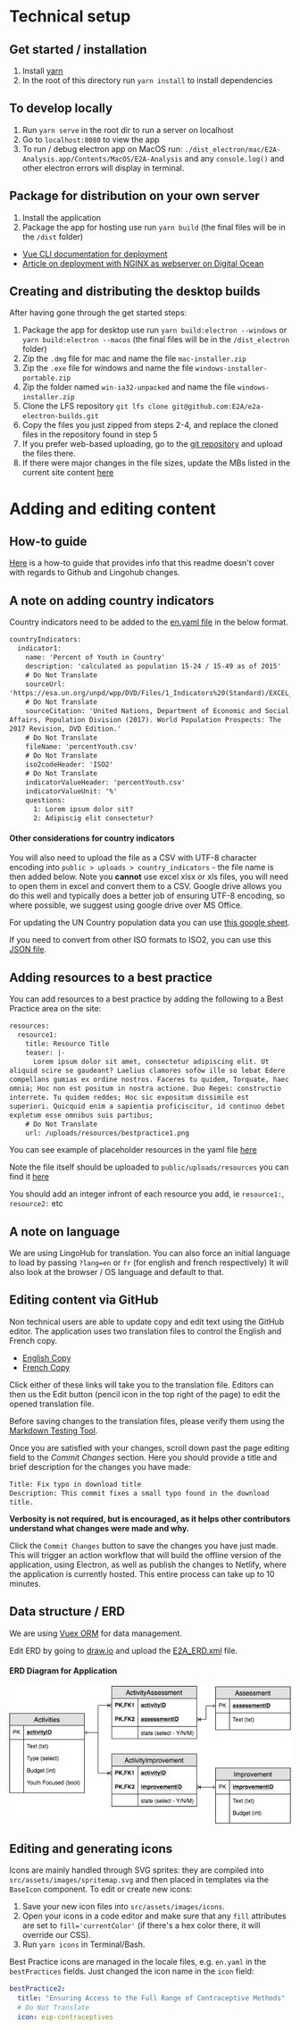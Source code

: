 # Technical setup

## Get started / installation

1. Install [yarn](https://yarnpkg.com/lang/en/)
2. In the root of this directory run `yarn install` to install dependencies

## To develop locally

1. Run `yarn serve` in the root dir to run a server on localhost
2. Go to `localhost:8080` to view the app
3. To run / debug electron app on MacOS run: `./dist_electron/mac/E2A-Analysis.app/Contents/MacOS/E2A-Analysis` and any `console.log()` and other electron errors will display in terminal.

## Package for distribution on your own server

1. Install the application
2. Package the app for hosting use run `yarn build` (the final files will be in the `/dist` folder)

- [Vue CLI documentation for deployment](https://cli.vuejs.org/guide/deployment.html#general-guidelines)
- [Article on deployment with NGINX as webserver on Digital Ocean](https://medium.com/@Web_Bailey/deploy-a-vuejs-app-with-digitalocean-fd6e7af07e40)

## Creating and distributing the desktop builds

After having gone through the get started steps:

1. Package the app for desktop use run `yarn build:electron --windows` or `yarn build:electron --macos` (the final files will be in the `/dist_electron` folder)
2. Zip the `.dmg` file for mac and name the file `mac-installer.zip`
3. Zip the `.exe` file for windows and name the file `windows-installer-portable.zip`
4. Zip the folder named `win-ia32-unpacked` and name the file `windows-installer.zip`
5. Clone the LFS repository `git lfs clone git@github.com:E2A/e2a-electron-builds.git`
6. Copy the files you just zipped from steps 2-4, and replace the cloned files in the repository found in step 5
7. If you prefer web-based uploading, go to the [git repository](https://github.com/E2A/e2a-electron-builds) and upload the files there.
8. If there were major changes in the file sizes, update the MBs listed in the current site content [here](https://github.com/E2A/e2a-cip/blob/master/src/locales/en.yaml)

# Adding and editing content

## How-to guide

[Here](https://github.com/E2A/e2a-cip/blob/master/public/uploads/Github_LingoHub_How-to.pdf) is a how-to guide that provides info that this readme doesn't cover with regards to Github and Lingohub changes.

## A note on adding country indicators

Country indicators need to be added to the [en.yaml file](https://github.com/E2A/e2a-cip/blob/master/src/locales/en.yaml) in the below format.

```
countryIndicators:
  indicator1:
    name: 'Percent of Youth in Country'
    description: 'calculated as population 15-24 / 15-49 as of 2015'
    # Do Not Translate
    sourceUrl: 'https://esa.un.org/unpd/wpp/DVD/Files/1_Indicators%20(Standard)/EXCEL_FILES/1_Population/WPP2017_POP_F15_1_ANNUAL_POPULATION_BY_AGE_BOTH_SEXES.xlsx'
    # Do Not Translate
    sourceCitation: 'United Nations, Department of Economic and Social Affairs, Population Division (2017). World Population Prospects: The 2017 Revision, DVD Edition.'
    # Do Not Translate
    fileName: 'percentYouth.csv'
    # Do Not Translate
    iso2codeHeader: 'ISO2'
    # Do Not Translate
    indicatorValueHeader: 'percentYouth.csv'
    indicatorValueUnit: '%'
    questions:
      1: Lorem ipsum dolor sit?
      2: Adipiscig elit consectetur?
```

#### Other considerations for country indicators

You will also need to upload the file as a CSV with UTF-8 character encoding into `public > uploads > country_indicators` - the file name is then added below. Note you **cannot** use excel xlsx or xls files, you will need to open them in excel and convert them to a CSV. Google drive allows you do this well and typically does a better job of ensuring UTF-8 encoding, so where possible, we suggest using google drive over MS Office.

For updating the UN Country population data you can use [this google sheet](https://docs.google.com/spreadsheets/d/1yN2Hig0MdTjzm5HyyYcJ6Nopc3X42qD8pNE0iXxAjVc/edit).

If you need to convert from other ISO formats to ISO2, you can use this [JSON file](https://github.com/E2A/e2a-cip/blob/master/src/authorities/country-conversion-table.json).

## Adding resources to a best practice

You can add resources to a best practice by adding the following to a Best Practice area on the site:

```
resources:
  resource1:
    title: Resource Title
    teaser: |-
      Lorem ipsum dolor sit amet, consectetur adipiscing elit. Ut aliquid scire se gaudeant? Laelius clamores sofòw ille so lebat Edere compellans gumias ex ordine nostros. Faceres tu quidem, Torquate, haec omnia; Hoc non est positum in nostra actione. Duo Reges: constructio interrete. Tu quidem reddes; Hoc sic expositum dissimile est superiori. Quicquid enim a sapientia proficiscitur, id continuo debet expletum esse omnibus suis partibus;
    # Do Not Translate
    url: /uploads/resources/bestpractice1.png
```

You can see example of placeholder resources in the yaml file [here](https://github.com/E2A/e2a-cip/blob/69981e8de7eab0dcbe39560029e555d7a650e0c8/src/locales/en.yaml#L250)

Note the file itself should be uploaded to `public/uploads/resources` you can find it [here](https://github.com/E2A/e2a-cip/tree/master/public/uploads/resources)

You should add an integer infront of each resource you add, ie `resource1:`, `resource2:` etc

## A note on language

We are using LingoHub for translation.
You can also force an initial language to load by passing `?lang=en` or `fr` (for english and french respectively)
It will also look at the browser / OS language and default to that.

## Editing content via GitHub

Non technical users are able to update copy and edit text using the GitHub editor. The application uses two translation files to control the English and French copy.

- [English Copy](https://github.com/E2A/e2a-cip/blob/master/src/locales/en.yaml)
- [French Copy](https://github.com/E2A/e2a-cip/blob/master/src/locales/fr.yaml)

Click either of these links will take you to the translation file. Editors can then us the Edit button (pencil icon in the top right of the page) to edit the opened
translation file.

Before saving changes to the translation files, please verify them using the [Markdown Testing Tool](http://miaolz123.github.io/vue-markdown/).

Once you are satisfied with your changes, scroll down past the page editing field to the *Commit Changes* section. Here you should provide a title and brief description
for the changes you have made:

```
Title: Fix typo in download title
Description: This commit fixes a small typo found in the download title.
```

__Verbosity is not required, but is encouraged, as it helps other contributors understand what changes were made and why.__

Click the `Commit Changes` button to save the changes you have just made. This will trigger an action workflow that will build the offline version of the application,
using Electron, as well as publish the changes to Netlify, where the application is currently hosted. This entire process can take up to 10 minutes.

## Data structure / ERD

We are using [Vuex ORM](https://vuex-orm.github.io/vuex-orm/) for data management.

Edit ERD by going to [draw.io](https://draw.io) and upload the [E2A_ERD.xml](/docs/E2A_ERD.xml) file.

#### ERD Diagram for Application

![ERD](docs/E2A_ERD.png)

## Editing and generating icons

Icons are mainly handled through SVG sprites: they are compiled into `src/assets/images/spritemap.svg` and then placed in templates via the `BaseIcon` component. To edit or create new icons:

1. Save your new icon files into `src/assets/images/icons`.
2. Open your icons in a code editor and make sure that any `fill` attributes are set to `fill='currentColor'` (if there's a hex color there, it will override our CSS).
3. Run `yarn icons` in Terminal/Bash.

Best Practice icons are managed in the locale files, e.g. `en.yaml` in the `bestPractices` fields. Just changed the icon name in the `icon` field:

```yaml
bestPractice2:
  title: "Ensuring Access to the Full Range of Contraceptive Methods"
  # Do Not Translate
  icon: eip-contraceptives
```
